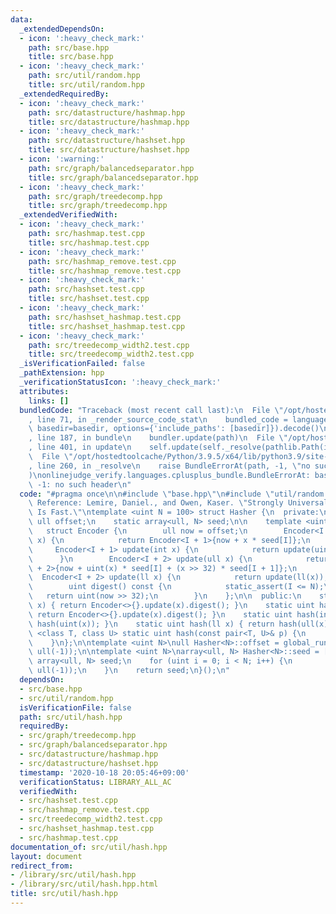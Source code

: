 ```yaml
---
data:
  _extendedDependsOn:
  - icon: ':heavy_check_mark:'
    path: src/base.hpp
    title: src/base.hpp
  - icon: ':heavy_check_mark:'
    path: src/util/random.hpp
    title: src/util/random.hpp
  _extendedRequiredBy:
  - icon: ':heavy_check_mark:'
    path: src/datastructure/hashmap.hpp
    title: src/datastructure/hashmap.hpp
  - icon: ':heavy_check_mark:'
    path: src/datastructure/hashset.hpp
    title: src/datastructure/hashset.hpp
  - icon: ':warning:'
    path: src/graph/balancedseparator.hpp
    title: src/graph/balancedseparator.hpp
  - icon: ':heavy_check_mark:'
    path: src/graph/treedecomp.hpp
    title: src/graph/treedecomp.hpp
  _extendedVerifiedWith:
  - icon: ':heavy_check_mark:'
    path: src/hashmap.test.cpp
    title: src/hashmap.test.cpp
  - icon: ':heavy_check_mark:'
    path: src/hashmap_remove.test.cpp
    title: src/hashmap_remove.test.cpp
  - icon: ':heavy_check_mark:'
    path: src/hashset.test.cpp
    title: src/hashset.test.cpp
  - icon: ':heavy_check_mark:'
    path: src/hashset_hashmap.test.cpp
    title: src/hashset_hashmap.test.cpp
  - icon: ':heavy_check_mark:'
    path: src/treedecomp_width2.test.cpp
    title: src/treedecomp_width2.test.cpp
  _isVerificationFailed: false
  _pathExtension: hpp
  _verificationStatusIcon: ':heavy_check_mark:'
  attributes:
    links: []
  bundledCode: "Traceback (most recent call last):\n  File \"/opt/hostedtoolcache/Python/3.9.5/x64/lib/python3.9/site-packages/onlinejudge_verify/documentation/build.py\"\
    , line 71, in _render_source_code_stat\n    bundled_code = language.bundle(stat.path,\
    \ basedir=basedir, options={'include_paths': [basedir]}).decode()\n  File \"/opt/hostedtoolcache/Python/3.9.5/x64/lib/python3.9/site-packages/onlinejudge_verify/languages/cplusplus.py\"\
    , line 187, in bundle\n    bundler.update(path)\n  File \"/opt/hostedtoolcache/Python/3.9.5/x64/lib/python3.9/site-packages/onlinejudge_verify/languages/cplusplus_bundle.py\"\
    , line 401, in update\n    self.update(self._resolve(pathlib.Path(included), included_from=path))\n\
    \  File \"/opt/hostedtoolcache/Python/3.9.5/x64/lib/python3.9/site-packages/onlinejudge_verify/languages/cplusplus_bundle.py\"\
    , line 260, in _resolve\n    raise BundleErrorAt(path, -1, \"no such header\"\
    )\nonlinejudge_verify.languages.cplusplus_bundle.BundleErrorAt: base.hpp: line\
    \ -1: no such header\n"
  code: "#pragma once\n\n#include \"base.hpp\"\n#include \"util/random.hpp\"\n\n//\
    \ Reference: Lemire, Daniel., and Owen, Kaser. \"Strongly Universal String Hashing\
    \ Is Fast.\"\ntemplate <uint N = 100> struct Hasher {\n  private:\n    static\
    \ ull offset;\n    static array<ull, N> seed;\n\n    template <uint I = 0>\n \
    \   struct Encoder {\n        ull now = offset;\n        Encoder<I + 1> update(uint\
    \ x) {\n            return Encoder<I + 1>{now + x * seed[I]};\n        }\n   \
    \     Encoder<I + 1> update(int x) {\n            return update(uint(x));\n  \
    \      }\n        Encoder<I + 2> update(ull x) {\n            return Encoder<I\
    \ + 2>{now + uint(x) * seed[I] + (x >> 32) * seed[I + 1]};\n        }\n      \
    \  Encoder<I + 2> update(ll x) {\n            return update(ll(x));\n        }\n\
    \        uint digest() const {\n            static_assert(I <= N);\n         \
    \   return uint(now >> 32);\n        }\n    };\n\n  public:\n    static uint hash(uint\
    \ x) { return Encoder<>{}.update(x).digest(); }\n    static uint hash(ull x) {\
    \ return Encoder<>{}.update(x).digest(); }\n    static uint hash(int x) { return\
    \ hash(uint(x)); }\n    static uint hash(ll x) { return hash(ull(x)); }\n    template\
    \ <class T, class U> static uint hash(const pair<T, U>& p) {\n        return Encoder<>{}.update(p.first).update(p.second).digest();\n\
    \    }\n};\n\ntemplate <uint N>\null Hasher<N>::offset = global_runtime_gen().uniform(0ULL,\
    \ ull(-1));\n\ntemplate <uint N>\narray<ull, N> Hasher<N>::seed = []() {\n   \
    \ array<ull, N> seed;\n    for (uint i = 0; i < N; i++) {\n        seed[i] = global_runtime_gen().uniform(0ULL,\
    \ ull(-1));\n    }\n    return seed;\n}();\n"
  dependsOn:
  - src/base.hpp
  - src/util/random.hpp
  isVerificationFile: false
  path: src/util/hash.hpp
  requiredBy:
  - src/graph/treedecomp.hpp
  - src/graph/balancedseparator.hpp
  - src/datastructure/hashmap.hpp
  - src/datastructure/hashset.hpp
  timestamp: '2020-10-18 20:05:46+09:00'
  verificationStatus: LIBRARY_ALL_AC
  verifiedWith:
  - src/hashset.test.cpp
  - src/hashmap_remove.test.cpp
  - src/treedecomp_width2.test.cpp
  - src/hashset_hashmap.test.cpp
  - src/hashmap.test.cpp
documentation_of: src/util/hash.hpp
layout: document
redirect_from:
- /library/src/util/hash.hpp
- /library/src/util/hash.hpp.html
title: src/util/hash.hpp
---
```

